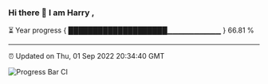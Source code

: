### Hi there 👋 I am Harry , 

⏳ Year progress { ████████████████████▁▁▁▁▁▁▁▁▁▁ } 66.81 %

---

⏰ Updated on Thu, 01 Sep 2022 20:34:40 GMT

![Progress Bar CI](https://github.com/duykhang68/duykhang68/workflows/Progress%20Bar%20CI/badge.svg)
